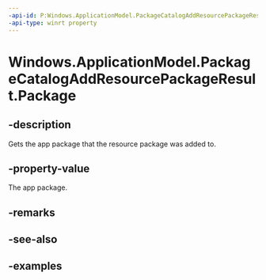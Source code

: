 ```yaml
---
-api-id: P:Windows.ApplicationModel.PackageCatalogAddResourcePackageResult.Package
-api-type: winrt property
---
```


<!-- Property syntax.
public Package Package { get; }
-->

# Windows.ApplicationModel.PackageCatalogAddResourcePackageResult.Package

## -description
Gets the app package that the resource package was added to.

## -property-value
The app package.

## -remarks

## -see-also

## -examples

